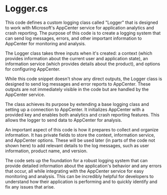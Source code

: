 # Logger.cs

This code defines a custom logging class called "Logger" that is designed to work with Microsoft's AppCenter service for application analytics and crash reporting. The purpose of this code is to create a logging system that can send log messages, errors, and other important information to AppCenter for monitoring and analysis.

The Logger class takes three inputs when it's created: a context (which provides information about the current user and application state), an information service (which provides details about the product), and options for configuring AppCenter.

While this code snippet doesn't show any direct outputs, the Logger class is designed to send log messages and error reports to AppCenter. These outputs are not immediately visible in the code but are handled by the AppCenter service.

The class achieves its purpose by extending a base logging class and setting up a connection to AppCenter. It initializes AppCenter with a provided key and enables both analytics and crash reporting features. This allows the logger to send data to AppCenter for analysis.

An important aspect of this code is how it prepares to collect and organize information. It has private fields to store the context, information service, and AppCenter options. These will be used later (in parts of the code not shown here) to add relevant details to the log messages, such as user information, product name, and version.

The code sets up the foundation for a robust logging system that can provide detailed information about the application's behavior and any errors that occur, all while integrating with the AppCenter service for easy monitoring and analysis. This can be incredibly helpful for developers to understand how their application is performing and to quickly identify and fix any issues that arise.
